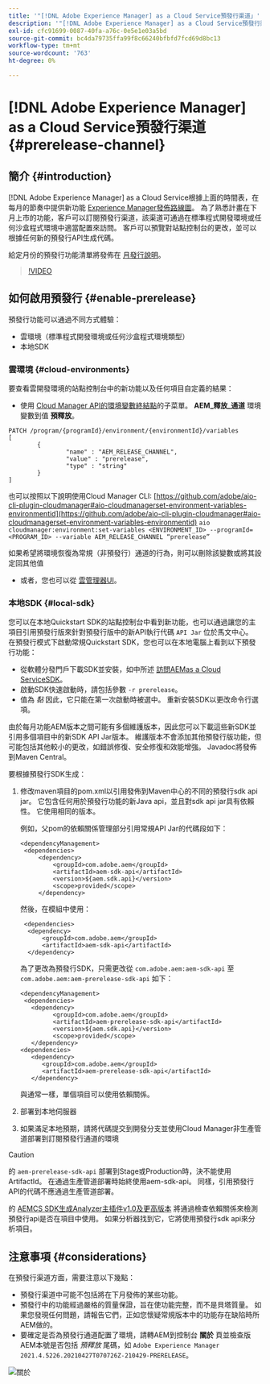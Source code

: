 ```yaml
---
title: '"[!DNL Adobe Experience Manager] as a Cloud Service預發行渠道」'
description: '"[!DNL Adobe Experience Manager] as a Cloud Service預發行渠道」'
exl-id: cfc91699-0087-40fa-a76c-0e5e1e03a5bd
source-git-commit: bc4da79735ffa99f8c66240bfbfd7fcd69d8bc13
workflow-type: tm+mt
source-wordcount: '763'
ht-degree: 0%

---
```


# [!DNL Adobe Experience Manager] as a Cloud Service預發行渠道 {#prerelease-channel}


## 簡介 {#introduction}

[!DNL Adobe Experience Manager] as a Cloud Service根據上面的時間表，在每月的節奏中提供新功能 [Experience Manager發佈路線圖](https://experienceleague.adobe.com/docs/experience-manager-release-information/aem-release-updates/update-releases-roadmap.html?lang=en#aem-as-cloud-service)。 為了熟悉計畫在下月上市的功能，客戶可以訂閱預發行渠道，該渠道可通過在標準程式開發環境或任何沙盒程式環境中適當配置來訪問。 客戶可以預覽對站點控制台的更改，並可以根據任何新的預發行API生成代碼。

給定月份的預發行功能清單將發佈在 [月發行說明](/help/release-notes/release-notes-cloud/release-notes-current.md)。

>[!VIDEO](/help/release-notes/assets/prerelease-overview.mp4)

## 如何啟用預發行 {#enable-prerelease}

預發行功能可以通過不同方式體驗：

* 雲環境（標準程式開發環境或任何沙盒程式環境類型）
* 本地SDK

### 雲環境 {#cloud-environments}

要查看雲開發環境的站點控制台中的新功能以及任何項目自定義的結果：

* 使用 [Cloud Manager API的環境變數終結點](https://www.adobe.io/apis/experiencecloud/cloud-manager/api-reference.html#/Variables/patchEnvironmentVariables)的子菜單。 **AEM_釋放_通道** 環境變數到值 **預釋放**。

```
PATCH /program/{programId}/environment/{environmentId}/variables
[
        {
                "name" : "AEM_RELEASE_CHANNEL",
                "value" : "prerelease",
                "type" : "string"
        }
]
```

也可以按照以下說明使用Cloud Manager CLI: [https://github.com/adobe/aio-cli-plugin-cloudmanager#aio-cloudmanagerset-environment-variables-environmentid](https://github.com/adobe/aio-cli-plugin-cloudmanager#aio-cloudmanagerset-environment-variables-environmentid)
```aio cloudmanager:environment:set-variables <ENVIRONMENT_ID> --programId=<PROGRAM_ID> --variable AEM_RELEASE_CHANNEL “prerelease”```


如果希望將環境恢復為常規（非預發行）通道的行為，則可以刪除該變數或將其設定回其他值

* 或者，您也可以從 [雲管理器UI](/help/implementing/cloud-manager/environment-variables.md)。

### 本地SDK {#local-sdk}

您可以在本地Quickstart SDK的站點控制台中看到新功能，也可以通過讓您的主項目引用預發行版來針對預發行版中的新API執行代碼 `API Jar` 位於馬文中心。 在預發行模式下啟動常規Quickstart SDK，您也可以在本地電腦上看到以下預發行功能：

* 從軟體分發門戶下載SDK並安裝，如中所述 [訪問AEMas a Cloud ServiceSDK](/help/implementing/developing/introduction/aem-as-a-cloud-service-sdk.md)。
* 啟動SDK快速啟動時，請包括參數 `-r prerelease`。
* 值為 *黏* 因此，它只能在第一次啟動時被選中。 重新安裝SDK以更改命令行選項。

由於每月功能AEM版本之間可能有多個維護版本，因此您可以下載這些新SDK並引用多個項目中的新SDK API Jar版本。 維護版本不會添加其他預發行版功能，但可能包括其他較小的更改，如錯誤修復、安全修復和效能增強。
Javadoc將發佈到Maven Central。

要根據預發行SDK生成：

1. 修改maven項目的pom.xml以引用發佈到Maven中心的不同的預發行sdk api jar。 它包含任何用於預發行功能的新Java api，並且對sdk api jar具有依賴性。 它使用相同的版本。

   例如，父pom的依賴關係管理部分引用常規API Jar的代碼段如下：

   ```
   <dependencyManagement>
    <dependencies>
        <dependency>
            <groupId>com.adobe.aem</groupId>
            <artifactId>aem-sdk-api</artifactId>
            <version>${aem.sdk.api}</version>
            <scope>provided</scope>
        </dependency>
   ```

   然後，在模組中使用：

   ```
    <dependencies>
     <dependency>
         <groupId>com.adobe.aem</groupId>
         <artifactId>aem-sdk-api</artifactId>
     </dependency>
   ```

   為了更改為預發行SDK，只需更改從 `com.adobe.aem:aem-sdk-api` 至 `com.adobe.aem:aem-prerelease-sdk-api` 如下：

   ```
   <dependencyManagement>
    <dependencies>
      <dependency>
            <groupId>com.adobe.aem</groupId>
            <artifactId>aem-prerelease-sdk-api</artifactId>
            <version>${aem.sdk.api}</version>
            <scope>provided</scope>
      </dependency>
   <dependencies>
      <dependency>
         <groupId>com.adobe.aem</groupId>
         <artifactId>aem-prerelease-sdk-api</artifactId>
      </dependency>
   ```

   與通常一樣，單個項目可以使用依賴關係。

1. 部署到本地伺服器
1. 如果滿足本地預期，請將代碼提交到開發分支並使用Cloud Manager非生產管道部署到訂閱預發行通道的環境

>[!CAUTION]
> 
> 的 `aem-prerelease-sdk-api` 部署到Stage或Production時，決不能使用ArtifactId。 在通過生產管道部署時始終使用aem-sdk-api。 同樣，引用預發行API的代碼不應通過生產管道部署。

的 [AEMCS SDK生成Analyzer主插件v1.0及更高版本](https://experienceleague.adobe.com/docs/experience-manager-core-components/using/developing/archetype/build-analyzer-maven-plugin.html?lang=en#developing) 將通過檢查依賴關係來檢測預發行api是否在項目中使用。 如果分析器找到它，它將使用預發行sdk api來分析項目。

## 注意事項 {#considerations}

在預發行渠道方面，需要注意以下幾點：

* 預發行渠道中可能不包括將在下月發佈的某些功能。
* 預發行中的功能經過嚴格的質量保證，旨在使功能完整，而不是貝塔質量。 如果您發現任何問題，請報告它們，正如您懷疑常規版本中的功能存在缺陷時所AEM做的。
* 要確定是否為預發行通道配置了環境，請轉AEM到控制台 **關於** 頁並檢查版AEM本號是否包括 *預釋放* 尾碼，如 ```Adobe Experience Manager 2021.4.5226.20210427T070726Z-210429-PRERELEASE```。

![關於](/help/release-notes/assets/about.png)
